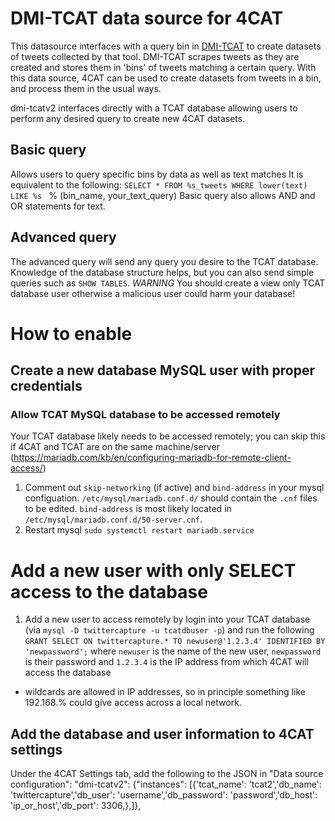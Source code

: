 # DMI-TCAT data source for 4CAT

This datasource interfaces with a query bin in [DMI-TCAT](https://github.com/digitalmethodsinitiative/dmi-tcat) to
create datasets of tweets collected by that tool. DMI-TCAT scrapes tweets as they are created and stores them in 'bins'
of tweets matching a certain query. With this data source, 4CAT can be used to create datasets from tweets in a bin,
and process them in the usual ways.

dmi-tcatv2 interfaces directly with a TCAT database allowing users to perform any desired query to create new 4CAT
datasets.

## Basic query
Allows users to query specific bins by data as well as text matches
It is equivalent to the following:
`SELECT * FROM %s_tweets WHERE lower(text) LIKE %s ` % (bin_name, your_text_query)
Basic query also allows AND and OR statements for text.

## Advanced query
The advanced query will send any query you desire to the TCAT database. Knowledge of the database structure helps,
but you can also send simple queries such as `SHOW TABLES`.
*WARNING* You should create a view only TCAT database user otherwise a malicious user could harm your database!

# How to enable
## Create a new database MySQL user with proper credentials
### Allow TCAT MySQL database to be accessed remotely
Your TCAT database likely needs to be accessed remotely; you can skip this if 4CAT and TCAT are on the same
machine/server (https://mariadb.com/kb/en/configuring-mariadb-for-remote-client-access/)
1. Comment out `skip-networking` (if active) and `bind-address` in your mysql configuation. `/etc/mysql/mariadb.conf.d/` should contain the `.cnf` files to be edited.
`bind-address` is most likely located in `/etc/mysql/mariadb.conf.d/50-server.cnf`.
2. Restart mysql `sudo systemctl restart mariadb.service`

# Add a new user with only SELECT access to the database
1. Add a new user to access remotely by login into your TCAT database (via `mysql -D twittercapture -u tcatdbuser -p`) and run the following
`GRANT SELECT ON twittercapture.* TO newuser@'1.2.3.4' IDENTIFIED BY 'newpassword';` where `newuser` is the name of the new user, `newpassword`
is their password and `1.2.3.4` is the IP address from which 4CAT will access the database
- wildcards are allowed in IP addresses, so in principle something like 192.168.% could give access across a local network.

## Add the database and user information to 4CAT settings
Under the 4CAT Settings tab, add the following to the JSON in "Data source configuration":
"dmi-tcatv2": {"instances": [{'tcat_name': 'tcat2','db_name': 'twittercapture','db_user': 'username','db_password': 'password','db_host': 'ip_or_host','db_port': 3306,},]},
